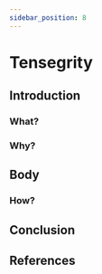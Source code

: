 ```yaml
---
sidebar_position: 8
---
```


# Tensegrity

## Introduction

### What?

### Why?

## Body

### How?

## Conclusion

## References